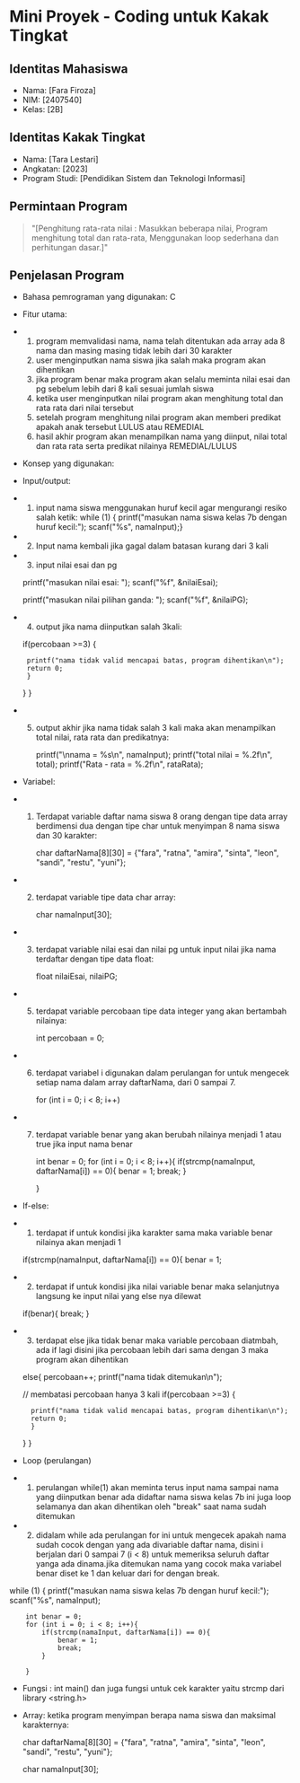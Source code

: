 # Mini Proyek - Coding untuk Kakak Tingkat

## Identitas Mahasiswa
- Nama: [Fara Firoza]
- NIM: [2407540]
- Kelas: [2B]
## Identitas Kakak Tingkat
- Nama: [Tara Lestari]
- Angkatan: [2023]
- Program Studi: [Pendidikan Sistem dan Teknologi Informasi]

## Permintaan Program
> "[Penghitung rata-rata nilai : Masukkan beberapa nilai, Program menghitung total dan rata-rata, Menggunakan loop sederhana dan perhitungan dasar.]"

## Penjelasan Program
- Bahasa pemrograman yang digunakan: C
- Fitur utama:
- 1. program memvalidasi nama, nama telah ditentukan ada array ada 8 nama dan masing masing tidak lebih dari 30 karakter
  2. user menginputkan nama siswa jika salah maka program akan dihentikan
  3. jika program benar maka program akan selalu meminta nilai esai dan pg sebelum lebih dari 8 kali sesuai jumlah siswa
  4. ketika user menginputkan nilai program akan menghitung total dan rata rata dari nilai tersebut
  5. setelah program menghitung nilai program akan memberi predikat apakah anak tersebut LULUS atau REMEDIAL
  6. hasil akhir program akan menampilkan nama yang diinput, nilai total dan rata rata serta predikat nilainya REMEDIAL/LULUS
 
- Konsep yang digunakan:
 - Input/output:
 - 1. input nama siswa menggunakan huruf kecil agar mengurangi resiko salah ketik:
     while (1) {
        printf("masukan nama siswa kelas 7b dengan huruf kecil:");
        scanf("%s", namaInput);}
      
 - 2. Input nama kembali jika gagal dalam batasan kurang dari 3 kali
      
 - 3. input nilai esai dan pg
      
   printf("masukan nilai esai: ");
    scanf("%f", &nilaiEsai);

    printf("masukan nilai pilihan ganda: ");
    scanf("%f", &nilaiPG);
   
 - 4. output jika nama diinputkan salah 3kali:
      
    if(percobaan >=3) {

        printf("nama tidak valid mencapai batas, program dihentikan\n");
        return 0;
        }
    }
}

 - 5. output akhir jika nama tidak salah 3 kali maka akan menampilkan total nilai, rata rata dan predikatnya:
  
       printf("\nnama = %s\n", namaInput);
    printf("total nilai = %.2f\n", total);
    printf("Rata - rata = %.2f\n", rataRata);

 - Variabel:
 - 1. Terdapat variable daftar nama siswa 8 orang dengan tipe data array berdimensi dua dengan tipe char untuk menyimpan 8 nama siswa dan 30 karakter:
      
       char daftarNama[8][30] = {"fara", "ratna", "amira", "sinta", "leon", "sandi", "restu", "yuni"};

 - 2. terdapat variable tipe data char array:
      
      char namaInput[30];
      
 - 3. terdapat variable nilai esai dan nilai pg untuk input nilai jika nama terdaftar dengan tipe data float:
      
      float nilaiEsai, nilaiPG;
      
 - 5. terdapat variable percobaan tipe data integer yang akan bertambah nilainya:
      
      int percobaan = 0;
      
 - 6. terdapat variabel i digunakan dalam perulangan for untuk mengecek setiap nama dalam array daftarNama, dari 0 sampai 7.
      
      for (int i = 0; i < 8; i++)
      
 - 7. terdapat variable benar yang akan berubah nilainya menjadi 1 atau true jika input nama benar

       int benar = 0;
        for (int i = 0; i < 8; i++){
            if(strcmp(namaInput, daftarNama[i]) == 0){
                benar = 1;
                break;
            }

        }
      
 - If-else:
 - 1. terdapat if untuk kondisi jika karakter sama maka variable benar nilainya akan menjadi 1
      
   if(strcmp(namaInput, daftarNama[i]) == 0){
                benar = 1;
      
- 2. terdapat if untuk kondisi jika nilai variable benar maka selanjutnya langsung ke input nilai yang else nya dilewat
     
    if(benar){
        break;
    }
     
- 3. terdapat else jika tidak benar maka variable percobaan diatmbah, ada if lagi disini jika percobaan lebih dari sama dengan 3 maka program akan dihentikan
     
    else{
    percobaan++; 
        printf("nama tidak ditemukan\n");

    // membatasi percobaan hanya 3 kali
    if(percobaan >=3) {

        printf("nama tidak valid mencapai batas, program dihentikan\n");
        return 0;
        }
    }
}
     
 - Loop (perulangan)
 - 1. perulangan while(1) akan meminta terus input nama sampai nama yang diinputkan benar ada didaftar nama siswa kelas 7b ini juga loop selamanya dan akan dihentikan oleh "break" saat nama sudah ditemukan
            
- 2. didalam while ada perulangan for ini untuk mengecek apakah nama sudah cocok dengan yang ada divariable daftar nama, disini i berjalan dari 0 sampai 7 (i < 8) untuk memeriksa seluruh daftar yanga ada dinama.jika ditemukan nama yang cocok maka variabel benar diset ke 1 dan keluar dari for dengan break.
     
 while (1) {
        printf("masukan nama siswa kelas 7b dengan huruf kecil:");
        scanf("%s", namaInput);

        int benar = 0;
        for (int i = 0; i < 8; i++){
            if(strcmp(namaInput, daftarNama[i]) == 0){
                benar = 1;
                break;
            }

        }

- Fungsi : int main() dan juga fungsi untuk cek karakter yaitu strcmp dari library <string.h>
  
- Array: ketika program menyimpan berapa nama siswa dan maksimal karakternya:
  
  char daftarNama[8][30] = {"fara", "ratna", "amira", "sinta", "leon", "sandi", "restu", "yuni"};
  
  char namaInput[30];
